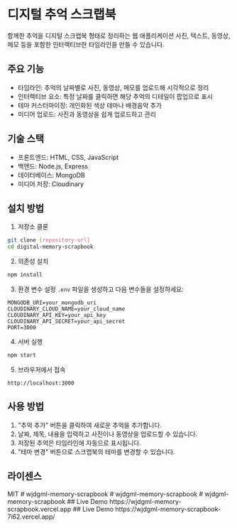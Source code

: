 # 디지털 추억 스크랩북

함께한 추억을 디지털 스크랩북 형태로 정리하는 웹 애플리케이션
사진, 텍스트, 동영상, 메모 등을 포함한 인터랙티브한 타임라인을 만들 수 있습니다.

## 주요 기능

- 타임라인: 추억의 날짜별로 사진, 동영상, 메모를 업로드해 시각적으로 정리
- 인터랙티브 요소: 특정 날짜를 클릭하면 해당 추억의 디테일이 팝업으로 표시
- 테마 커스터마이징: 개인화된 색상 테마나 배경음악 추가
- 미디어 업로드: 사진과 동영상을 쉽게 업로드하고 관리

## 기술 스택

- 프론트엔드: HTML, CSS, JavaScript
- 백엔드: Node.js, Express
- 데이터베이스: MongoDB
- 미디어 저장: Cloudinary

## 설치 방법

1. 저장소 클론
```bash
git clone [repository-url]
cd digital-memory-scrapbook
```

2. 의존성 설치
```bash
npm install
```

3. 환경 변수 설정
`.env` 파일을 생성하고 다음 변수들을 설정하세요:
```
MONGODB_URI=your_mongodb_uri
CLOUDINARY_CLOUD_NAME=your_cloud_name
CLOUDINARY_API_KEY=your_api_key
CLOUDINARY_API_SECRET=your_api_secret
PORT=3000
```

4. 서버 실행
```bash
npm start
```

5. 브라우저에서 접속
```
http://localhost:3000
```

## 사용 방법

1. "추억 추가" 버튼을 클릭하여 새로운 추억을 추가합니다.
2. 날짜, 제목, 내용을 입력하고 사진이나 동영상을 업로드할 수 있습니다.
3. 저장된 추억은 타임라인에 자동으로 표시됩니다.
4. "테마 변경" 버튼으로 스크랩북의 테마를 변경할 수 있습니다.

## 라이센스

MIT #   w j d g m l - m e m o r y - s c r a p b o o k 
 
 #   w j d g m l - m e m o r y - s c r a p b o o k 
 
 #   w j d g m l - m e m o r y - s c r a p b o o k 
 
 
# #   L i v e   D e m o  
 h t t p s : / / w j d g m l - m e m o r y - s c r a p b o o k . v e r c e l . a p p  
 # #   L i v e   D e m o  
 h t t p s : / / w j d g m l - m e m o r y - s c r a p b o o k - 7 i 6 2 . v e r c e l . a p p /  
 